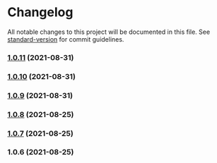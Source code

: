 # Changelog

All notable changes to this project will be documented in this file. See [standard-version](https://github.com/conventional-changelog/standard-version) for commit guidelines.

### [1.0.11](https://github.com/pontem-network/pontem-types/compare/v1.0.10...v1.0.11) (2021-08-31)

### [1.0.10](https://github.com/pontem-network/pontem-types/compare/v1.0.9...v1.0.10) (2021-08-31)

### [1.0.9](https://github.com/pontem-network/pontem-types/compare/v1.0.8...v1.0.9) (2021-08-31)

### [1.0.8](https://github.com/pontem-network/pontem-types/compare/v1.0.7...v1.0.8) (2021-08-25)

### [1.0.7](https://github.com/pontem-network/pontem-types/compare/v1.0.6...v1.0.7) (2021-08-25)

### 1.0.6 (2021-08-25)

